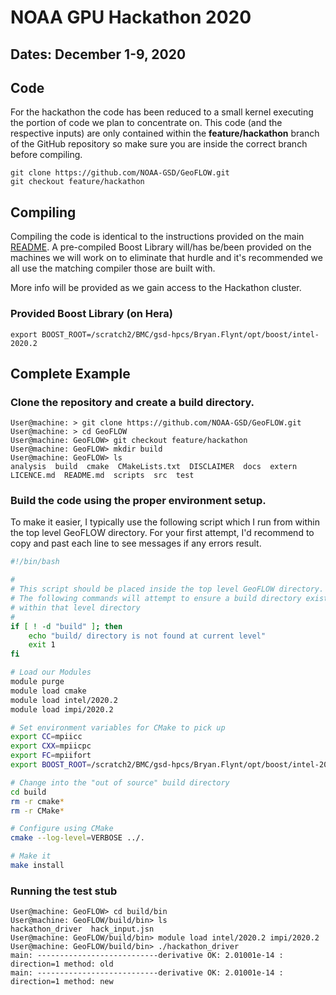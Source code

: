 # NOAA GPU Hackathon 2020

## Dates: December 1-9, 2020

## Code
For the hackathon the code has been reduced to a small kernel executing 
the portion of code we plan to concentrate on. This code (and the respective 
inputs) are only contained within the **feature/hackathon** branch of the GitHub 
repository so make sure you are inside the correct branch before compiling.

```console
git clone https://github.com/NOAA-GSD/GeoFLOW.git
git checkout feature/hackathon
```

## Compiling
Compiling the code is identical to the instructions provided on the main 
[README](../../README.md). A pre-compiled Boost Library will/has be/been 
provided on the machines we will work on to eliminate that hurdle and it's 
recommended we all use the matching compiler those are built with.  

More info will be provided as we gain access to the Hackathon cluster.

### Provided Boost Library (on Hera)
```console
export BOOST_ROOT=/scratch2/BMC/gsd-hpcs/Bryan.Flynt/opt/boost/intel-2020.2
```

## Complete Example

### Clone the repository and create a **build** directory.

```console
User@machine: > git clone https://github.com/NOAA-GSD/GeoFLOW.git
User@machine: > cd GeoFLOW
User@machine: GeoFLOW> git checkout feature/hackathon
User@machine: GeoFLOW> mkdir build
User@machine: GeoFLOW> ls
analysis  build  cmake  CMakeLists.txt  DISCLAIMER  docs  extern  LICENCE.md  README.md  scripts  src  test
```

### Build the code using the proper environment setup.  

To make it easier, I typically use the following script which I run from within 
the top level GeoFLOW directory. For your first attempt, I'd recommend to copy 
and past each line to see messages if any errors result.
```bash
#!/bin/bash  

#                                                                                                                             
# This script should be placed inside the top level GeoFLOW directory.                                                        
# The following commands will attempt to ensure a build directory exists                                                      
# within that level directory                                                                                                 
#                                                                                                                             
if [ ! -d "build" ]; then
    echo "build/ directory is not found at current level"
    exit 1
fi

# Load our Modules                                                       
module purge
module load cmake
module load intel/2020.2
module load impi/2020.2

# Set environment variables for CMake to pick up
export CC=mpiicc
export CXX=mpiicpc
export FC=mpiifort
export BOOST_ROOT=/scratch2/BMC/gsd-hpcs/Bryan.Flynt/opt/boost/intel-2020.2

# Change into the "out of source" build directory
cd build
rm -r cmake*
rm -r CMake*

# Configure using CMake                                                                                                       
cmake --log-level=VERBOSE ../.

# Make it                                                                                                                     
make install
```   

### Running the test stub

```console
User@machine: GeoFLOW> cd build/bin
User@machine: GeoFLOW/build/bin> ls
hackathon_driver  hack_input.jsn
User@machine: GeoFLOW/build/bin> module load intel/2020.2 impi/2020.2
User@machine: GeoFLOW/build/bin> ./hackathon_driver
main: ---------------------------derivative OK: 2.01001e-14 : direction=1 method: old
main: ---------------------------derivative OK: 2.01001e-14 : direction=1 method: new
```

